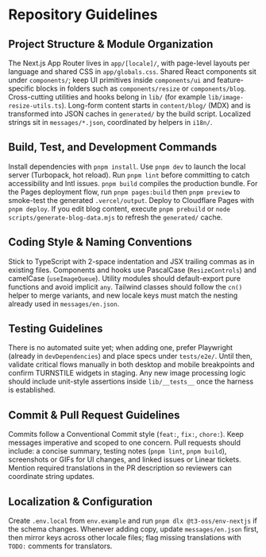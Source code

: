 # Repository Guidelines

## Project Structure & Module Organization
The Next.js App Router lives in `app/[locale]/`, with page-level layouts per language and shared CSS in `app/globals.css`. Shared React components sit under `components/`; keep UI primitives inside `components/ui` and feature-specific blocks in folders such as `components/resize` or `components/blog`. Cross-cutting utilities and hooks belong in `lib/` (for example `lib/image-resize-utils.ts`). Long-form content starts in `content/blog/` (MDX) and is transformed into JSON caches in `generated/` by the build script. Localized strings sit in `messages/*.json`, coordinated by helpers in `i18n/`.

## Build, Test, and Development Commands
Install dependencies with `pnpm install`. Use `pnpm dev` to launch the local server (Turbopack, hot reload). Run `pnpm lint` before committing to catch accessibility and Intl issues. `pnpm build` compiles the production bundle. For the Pages deployment flow, run `pnpm pages:build` then `pnpm preview` to smoke-test the generated `.vercel/output`. Deploy to Cloudflare Pages with `pnpm deploy`. If you edit blog content, execute `pnpm prebuild` or `node scripts/generate-blog-data.mjs` to refresh the `generated/` cache.

## Coding Style & Naming Conventions
Stick to TypeScript with 2-space indentation and JSX trailing commas as in existing files. Components and hooks use PascalCase (`ResizeControls`) and camelCase (`useImageQueue`). Utility modules should default-export pure functions and avoid implicit `any`. Tailwind classes should follow the `cn()` helper to merge variants, and new locale keys must match the nesting already used in `messages/en.json`.

## Testing Guidelines
There is no automated suite yet; when adding one, prefer Playwright (already in `devDependencies`) and place specs under `tests/e2e/`. Until then, validate critical flows manually in both desktop and mobile breakpoints and confirm TURNSTILE widgets in staging. Any new image processing logic should include unit-style assertions inside `lib/__tests__` once the harness is established.

## Commit & Pull Request Guidelines
Commits follow a Conventional Commit style (`feat:`, `fix:`, `chore:`). Keep messages imperative and scoped to one concern. Pull requests should include: a concise summary, testing notes (`pnpm lint`, `pnpm build`), screenshots or GIFs for UI changes, and linked issues or Linear tickets. Mention required translations in the PR description so reviewers can coordinate string updates.

## Localization & Configuration
Create `.env.local` from `env.example` and run `pnpm dlx @t3-oss/env-nextjs` if the schema changes. Whenever adding copy, update `messages/en.json` first, then mirror keys across other locale files; flag missing translations with `TODO:` comments for translators.
